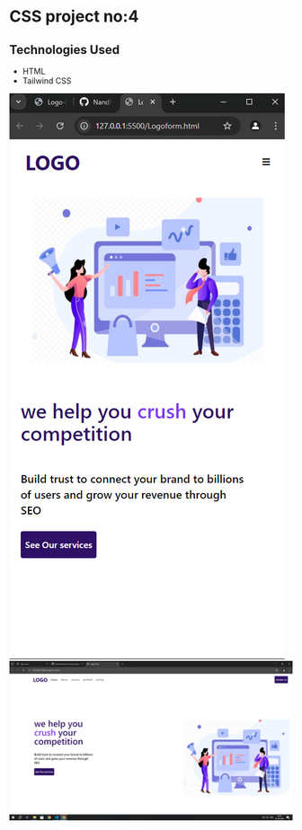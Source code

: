 # CSS project no:4
## Technologies Used 
- HTML
- Tailwind CSS

![screenshot big screen](./Screenshot%20(31).png)
![screenshotsmallscreen](./Screenshot%20(32).png)
